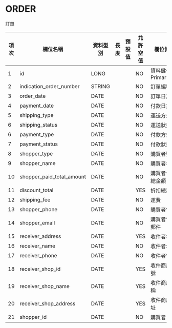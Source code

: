 # ORDER

訂單

| 項次 | 欄位名稱                      | 資料型別   | 長度 | 預設值 | 允許空值 | 欄位備註            |
|----|---------------------------|--------|----|-----|------|-----------------|
| 1  | id                        | LONG   |    |     | NO   | 資料鍵值，PrimaryKey |
| 2  | indication_order_number   | STRING |    |     | NO   | 訂單編號            |
| 3  | order_date                | DATE   |    |     | NO   | 訂單日期            |
| 4  | payment_date              | DATE |    |     | NO   | 付款日期            |
| 5  | shipping_type             | DATE   |    |     | NO   | 運送方式            |
| 6  | shipping_status           | DATE   |    |     | NO   | 運送狀態            |
| 6  | payment_type              | DATE   |    |     | NO   | 付款方式            |
| 7  | payment_status            | DATE   |    |     | NO   | 付款狀態            |
| 8  | shopper_type              | DATE   |    |     | NO   | 購買者類型           |
| 9  | shopper_name              | DATE   |    |     | NO   | 購買者名稱           |
| 10 | shopper_paid_total_amount | DATE   |    |     | NO   | 購買者付款總金額        |
| 11 | discount_total            | DATE   |    |     | YES  | 折扣總額            |
| 12 | shipping_fee              | DATE   |    |     | NO   | 運費              |
| 13 | shopper_phone             | DATE   |    |     | NO   | 購買者電話           |
| 14 | shopper_email             | DATE   |    |     | NO   | 購買者電子郵件         |
| 15 | receiver_address          | DATE   |    |     | YES  | 收件者地址           |
| 16 | receiver_name             | DATE   |    |     | NO   | 收件者名稱           |
| 17 | receiver_phone            | DATE   |    |     | NO   | 收件者電話           |
| 18 | receiver_shop_id          | DATE   |    |     | YES  | 收件商店編號          |
| 19 | receiver_shop_name        | DATE   |    |     | YES  | 收件商店名稱          |
| 20 | receiver_shop_address     | DATE   |    |     | YES  | 收件商店地址          |
| 21 | shopper_id                | DATE   |    |     | NO   | 購買者  FK         |